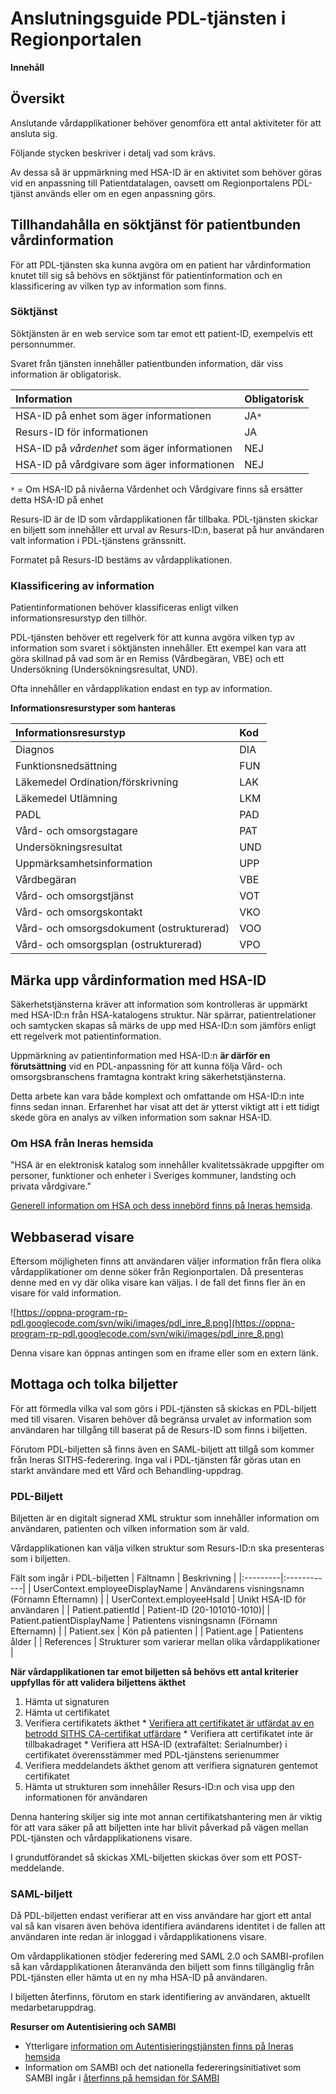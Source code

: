 # Anslutningsguide PDL-tjänsten i Regionportalen #
**Innehåll**


## Översikt ##
Anslutande vårdapplikationer behöver genomföra ett antal aktiviteter för att ansluta sig.

Följande stycken beskriver i detalj vad som krävs.

Av dessa så är uppmärkning med HSA-ID är en aktivitet som behöver göras vid en anpassning till Patientdatalagen, oavsett om Regionportalens PDL-tjänst används eller om en egen anpassning görs.

## Tillhandahålla en söktjänst för patientbunden vårdinformation ##
För att PDL-tjänsten ska kunna avgöra om en patient har vårdinformation knutet till sig så behövs en söktjänst för patientinformation och en klassificering av vilken typ av information som finns.

### Söktjänst ###
Söktjänsten är en web service som tar emot ett patient-ID, exempelvis ett personnummer.

Svaret från tjänsten innehåller patientbunden information, där viss information är obligatorisk.

| Information | Obligatorisk |
|:------------|:-------------|
| HSA-ID på enhet som äger informationen | JA`*`        |
| Resurs-ID för informationen | JA           |
| HSA-ID på _vårdenhet_ som äger informationen | NEJ          |
| HSA-ID på vårdgivare som äger informationen | NEJ          |

`*` = Om HSA-ID på nivåerna Vårdenhet och Vårdgivare finns så ersätter detta HSA-ID på enhet

Resurs-ID är de ID som vårdapplikationen får tillbaka. PDL-tjänsten skickar en biljett som innehåller ett urval av Resurs-ID:n, baserat på hur användaren valt information i PDL-tjänstens gränssnitt.

Formatet på Resurs-ID bestäms av vårdapplikationen.

### Klassificering av information ###

Patientinformationen behöver klassificeras enligt vilken informationsresurstyp den tillhör.

PDL-tjänsten behöver ett regelverk för att kunna avgöra vilken typ av information som svaret i söktjänsten innehåller. Ett exempel kan vara att göra skillnad på vad som är en Remiss (Vårdbegäran, VBE) och ett Undersökning (Undersökningsresultat, UND).

Ofta innehåller en vårdapplikation endast en typ av information.

**Informationsresurstyper som hanteras**

| Informationsresurstyp | Kod |
|:----------------------|:----|
| Diagnos               | DIA |
| Funktionsnedsättning  | FUN |
| Läkemedel Ordination/förskrivning | LAK |
| Läkemedel Utlämning   | LKM |
| PADL                  | PAD |
| Vård- och omsorgstagare | PAT |
| Undersökningsresultat | UND |
| Uppmärksamhetsinformation | UPP |
| Vårdbegäran           | VBE |
| Vård- och omsorgstjänst | VOT |
| Vård- och omsorgskontakt | VKO |
| Vård- och omsorgsdokument (ostrukturerad) | VOO |
| Vård- och omsorgsplan (ostrukturerad) | VPO |

## Märka upp vårdinformation med HSA-ID ##

Säkerhetstjänsterna kräver att information som kontrolleras är uppmärkt med HSA-ID:n från HSA-katalogens struktur. När spärrar, patientrelationer och samtycken skapas så märks de upp med HSA-ID:n som jämförs enligt ett regelverk mot patientinformation.

Uppmärkning av patientinformation med HSA-ID:n **är därför en förutsättning** vid en PDL-anpassning för att kunna följa Vård- och omsorgsbranschens framtagna kontrakt kring säkerhetstjänsterna.

Detta arbete kan vara både komplext och omfattande om HSA-ID:n inte finns sedan innan. Erfarenhet har visat att det är ytterst viktigt att i ett tidigt skede göra en analys av vilken information som saknar HSA-ID.

### Om HSA från Ineras hemsida ###
"HSA är en elektronisk katalog som innehåller kvalitetssäkrade uppgifter om personer, funktioner och enheter i Sveriges kommuner, landsting och privata vårdgivare."

[Generell information om HSA och dess innebörd finns på Ineras hemsida](http://www.inera.se/TJANSTER--PROJEKT/HSA/).

## Webbaserad visare ##
Eftersom möjligheten finns att användaren väljer information från flera olika vårdapplikationer om denne söker från Regionportalen. Då presenteras denne med en vy där olika visare kan väljas.  I de fall det finns fler än en visare för vald information.

![https://oppna-program-rp-pdl.googlecode.com/svn/wiki/images/pdl_inre_8.png](https://oppna-program-rp-pdl.googlecode.com/svn/wiki/images/pdl_inre_8.png)

Denna visare kan öppnas antingen som en iframe eller som en extern länk.

## Mottaga och tolka biljetter ##
För att förmedla vilka val som görs i PDL-tjänsten så skickas en PDL-biljett med till visaren. Visaren behöver då begränsa urvalet av information som användaren har tillgång till baserat på de Resurs-ID som finns i biljetten.

Förutom PDL-biljetten så finns även en SAML-biljett att tillgå som kommer från Ineras SITHS-federering. Inga val i PDL-tjänsten får göras utan en starkt användare med ett Vård och Behandling-uppdrag.

### PDL-Biljett ###
Biljetten är en digitalt signerad XML struktur som innehåller information om användaren, patienten och vilken information som är vald.

Vårdapplikationen kan välja vilken struktur som Resurs-ID:n ska presenteras som i biljetten.

Fält som ingår i PDL-biljetten
| Fältnamn | Beskrivning |
|:---------|:------------|
| UserContext.employeeDisplayName | Användarens visningsnamn (Förnamn Efternamn) |
| UserContext.employeeHsaId | Unikt HSA-ID för användaren |
| Patient.patientId | Patient-ID (20-101010-1010)|
| Patient.patientDisplayName | Patientens visningsnamn (Förnamn Efternamn) |
| Patient.sex | Kön på patienten |
| Patient.age | Patientens ålder |
| References | Strukturer som varierar mellan olika vårdapplikationer |

**När vårdapplikationen tar emot biljetten så behövs ett antal kriterier uppfyllas för att validera biljettens äkthet**

  1. Hämta ut signaturen
  1. Hämta ut certifikatet
  1. Verifiera certifikatets äkthet
    * [Verifiera att certifikatet är utfärdat av en betrodd SITHS CA-certifikat utfärdare](http://www.inera.se/TJANSTER--PROJEKT/SITHS/Dokument-for-siths/CA-certifikat-SITHS/)
    * Verifiera att certifikatet inte är tillbakadraget
    * Verifiera att HSA-ID (extrafältet: Serialnumber) i certifikatet överensstämmer med PDL-tjänstens serienummer
  1. Verifiera meddelandets äkthet genom att verifiera signaturen gentemot certifikatet
  1. Hämta ut strukturen som innehåller Resurs-ID:n och visa upp den informationen för användaren

Denna hantering skiljer sig inte mot annan certifikatshantering men är viktig för att vara säker på att biljetten inte har blivit påverkad på vägen mellan PDL-tjänsten och vårdapplikationens visare.

I grundutförandet så skickas XML-biljetten skickas över som ett POST-meddelande.

### SAML-biljett ###
Då PDL-biljetten endast verifierar att en viss användare har gjort ett antal val så kan visaren även behöva identifiera avändarens identitet i de fallen att användaren inte redan är inloggad i vårdapplikationens visare.

Om vårdapplikationen stödjer federering med SAML 2.0 och SAMBI-profilen så kan vårdapplikationen återanvända den biljett som finns tillgänglig från PDL-tjänsten eller hämta ut en ny mha HSA-ID på användaren.

I biljetten återfinns, förutom en stark identifiering av användaren, aktuellt medarbetaruppdrag.

**Resurser om Autentisiering och SAMBI**
  * Ytterligare [information om Autentisieringstjänsten finns på Ineras hemsida](http://www.inera.se/TJANSTER--PROJEKT/Sakerhetstjanster/Autentiseringstjanst/)
  * Information om SAMBI och det nationella federeringsinitiativet som SAMBI ingår i [återfinns på hemsidan för SAMBI](http://www.sambi.se/)